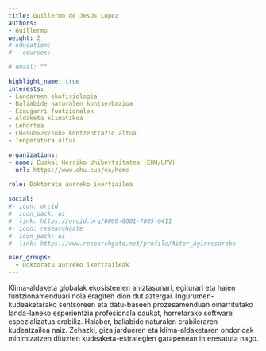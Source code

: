 ```yaml
---
title: Guillermo de Jesús Lopez
authors:
- Guillermo
weight: 2
# education:
#   courses:

# email: ""

highlight_name: true
interests:
- Landareen ekofisiologia
- Baliabide naturalen kontserbazioa
- Ezaugarri funtzionalak
- Aldaketa klimatikoa
- Lehortea
- CO<sub>2</sub> kontzentrazio altua
- Tenperatura altua

organizations:
- name: Euskal Herriko Unibertsitatea (EHU/UPV)
  url: https://www.ehu.eus/eu/home
  
role: Doktoratu aurreko ikertzailea

social:
#- icon: orcid
#  icon_pack: ai
#  link: https://orcid.org/0000-0001-7005-6411
#- icon: researchgate
#  icon_pack: ai
#  link: https://www.researchgate.net/profile/Aitor_Agirresarobe

user_groups: 
  - Doktoratu aurreko ikertzaileak
---
```


Klima-aldaketa globalak ekosistemen aniztasunari, egiturari eta haien funtzionamenduari nola eragiten dion dut aztergai. Ingurumen-kudeaketarako sentsoreen eta datu-baseen prozesamenduan oinarritutako landa-laneko esperientzia profesionala daukat, horretarako software espezializatua erabiliz. Halaber, baliabide naturalen erabileraren kudeatzailea naiz. Zehazki, giza jardueren eta klima-aldaketaren ondorioak minimizatzen dituzten kudeaketa-estrategien garapenean interesatuta nago.
